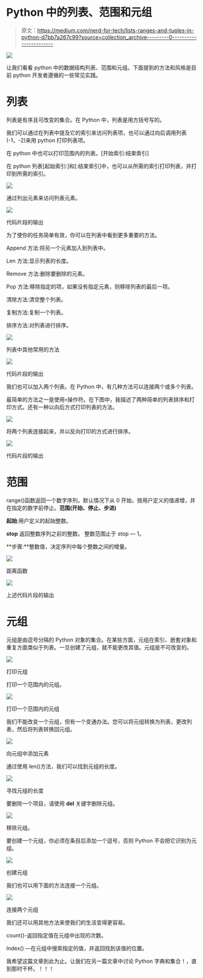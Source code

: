 # Python 中的列表、范围和元组

> 原文：<https://medium.com/nerd-for-tech/lists-ranges-and-tuples-in-python-d7bb7a267c99?source=collection_archive---------0----------------------->

![](img/452d9bdc45f5fb146eb2ba71698cf70d.png)

让我们看看 python 中的数据结构列表、范围和元组。下面提到的方法和风格是目前 python 开发者遵循的一些常见实践。

# 列表

列表是有序且可改变的集合。在 Python 中，列表是用方括号写的。

我们可以通过在列表中提及它的索引来访问列表项，也可以通过向后调用列表(-1，-2)来用 python 打印列表项。

在 python 中也可以打印范围内的列表。[开始索引:结束索引]

在 python 列表[起始索引:]和[:结束索引]中，也可以从所需的索引打印列表，并打印到所需的索引。

![](img/f63cc20001d046a6deb307678f205ff1.png)

通过列出元素来访问列表元素。

![](img/e7fba242fda3d942300e49db2e840b06.png)

代码片段的输出

为了使你的任务简单有效，你可以在列表中看到更多重要的方法。

Append 方法:将另一个元素加入到列表中。

Len 方法:显示列表的长度。

Remove 方法:删除要删除的元素。

Pop 方法:移除指定的项，如果没有指定元素，则移除列表的最后一项。

清除方法:清空整个列表。

复制方法:复制一个列表。

排序方法:对列表进行排序。

![](img/389d28ad88d9df73066366ba612b55ad.png)

列表中其他常用的方法

![](img/3dd9acdebe40f076188256ac6c343dd8.png)

代码片段的输出

我们也可以加入两个列表。在 Python 中，有几种方法可以连接两个或多个列表。

最简单的方法之一是使用`+`操作符。在下图中，我描述了两种简单的列表排序和打印方式。还有一种以向后方式打印列表的方法。

![](img/55b243011feadb67af5cbe07f083fbfa.png)

将两个列表连接起来，并以反向打印的方式进行排序。

![](img/13e78a94c545ce81c4a4a26c825234ed.png)

代码片段的输出

# 范围

range()函数返回一个数字序列，默认情况下从 0 开始，按用户定义的值递增，并在指定的数字前停止。**范围(开始、停止、步进)**

**起始**:用户定义的起始整数。

**stop** 返回整数序列之前的整数。
整数范围止于 stop — 1。

**步骤:**整数值，决定序列中每个整数之间的增量。

![](img/76a38be75a3044821e50dd0aa4d3de86.png)

距离函数

![](img/7f2aece25ee135c0d45e22a36a0f605b.png)

上述代码片段的输出

# **元组**

元组是由逗号分隔的 Python 对象的集合。在某些方面，元组在索引、嵌套对象和重复方面类似于列表。一旦创建了元组，就不能更改其值。元组是不可改变的。

![](img/d4da87c4d122bcb9c61da8353da9f9dc.png)

打印元组

打印一个范围内的元组。

![](img/755dc15c222a3aa5c1108408a6e75076.png)

打印一个范围内的元组

我们不能改变一个元组，但有一个变通办法。您可以将元组转换为列表，更改列表，然后将列表转换回元组。

![](img/27352e7ea98ab28eeb1c11084a5738d7.png)

向元组中添加元素

通过使用 len()方法，我们可以找到元组的长度。

![](img/97db746cdb69f53e3fe3db8444a7d7ad.png)

寻找元组的长度

要删除一个项目，请使用 **del** 关键字删除元组。

![](img/024c0b2d14ec97018414e3f456330597.png)

移除元组。

要创建一个元组，你必须在条目后添加一个逗号，否则 Python 不会把它识别为元组。

![](img/318bec621802d236c86bd9fb7235fe02.png)

创建元组

我们也可以用下面的方法连接一个元组。

![](img/3101f28c18b2ee564234f4f8c3960737.png)

连接两个元组

我们还可以用其他方法来使我们的生活变得更容易。

count()-返回指定值在元组中出现的次数。

Index() —在元组中搜索指定的值，并返回找到该值的位置。

我希望这篇文章到此为止。让我们在另一篇文章中讨论 Python 字典和集合！，直到那时干杯。！！！